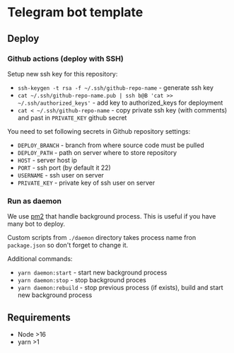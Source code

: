# Telegram bot template


## Deploy

### Github actions (deploy with SSH)
Setup new ssh key for this repository:
- `ssh-keygen -t rsa -f ~/.ssh/github-repo-name` - generate ssh key
- `cat ~/.ssh/github-repo-name.pub | ssh b@B 'cat >> ~/.ssh/authorized_keys'` - add key to authorized_keys for deployment
- `cat < ~/.ssh/github-repo-name` - copy private ssh key (with comments) and past in `PRIVATE_KEY` github secret 

You need to set following secrets in Github repository settings: 
- `DEPLOY_BRANCH` - branch from where source code must be pulled
- `DEPLOY_PATH` - path on server where to store repository
- `HOST` - server host ip
- `PORT` - ssh port (by default it 22)
- `USERNAME` - ssh user on server 
- `PRIVATE_KEY` - private key of ssh user on server

### Run as daemon
We use [pm2](https://pm2.keymetrics.io/) that handle background process. This is useful if you have many bot to deploy.

Custom scripts from `./daemon` directory takes process name fron `package.json` so don't forget to change it.

Additional commands:
- `yarn daemon:start` - start new background process
- `yarn daemon:stop` - stop background proces
- `yarn daemon:rebuild` - stop previous process (if exists), build and start new background process

## Requirements 
- Node >16
- yarn >1
